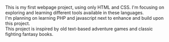 This is my first webpage project, using only HTML and CSS. I'm focusing on exploring and learning different tools available in these languages. <br>
I'm planning on learning PHP and javascript next to enhance and build upon this project.<br>
This project is inspired by old text-based adventure games and classic fighting fantasy books. 
